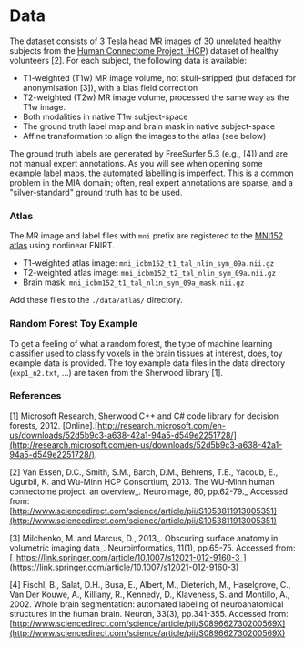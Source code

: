 # Data

The dataset consists of 3 Tesla head MR images of 30 unrelated healthy subjects from the [Human Connectome Project (HCP)](https://www.humanconnectome.org/) dataset of healthy volunteers \[2]. For each subject, the following data is available:

* T1-weighted (T1w) MR image volume, not skull-stripped (but defaced for anonymisation \[3]), with a bias field correction
* T2-weighted (T2w) MR image volume, processed the same way as the T1w image.
* Both modalities in native T1w subject-space
* The ground truth label map and brain mask in native subject-space
* Affine transformation to align the images to the atlas (see below)

The ground truth labels are generated by FreeSurfer 5.3 (e.g., \[4]) and are not manual expert annotations. As you will see when opening some example label maps, the automated labelling is imperfect. This is a common problem in the MIA domain; often, real expert annotations are sparse, and a "silver-standard" ground truth has to be used.

### Atlas

The MR image and label files with `mni` prefix are registered to the [MNI152 atlas](http://www.bic.mni.mcgill.ca/ServicesAtlases/ICBM152NLin2009) using nonlinear FNIRT.

* T1-weighted atlas image: `mni_icbm152_t1_tal_nlin_sym_09a.nii.gz`
* T2-weighted atlas image: `mni_icbm152_t2_tal_nlin_sym_09a.nii.gz`
* Brain mask: `mni_icbm152_t1_tal_nlin_sym_09a_mask.nii.gz`

Add these files to the `./data/atlas/` directory.

### Random Forest Toy Example

To get a feeling of what a random forest, the type of machine learning classifier used to classify voxels in the brain tissues at interest, does, toy example data is provided. The toy example data files in the data directory (`exp1_n2.txt`, ...) are taken from the Sherwood library \[1].

### References

\[1] Microsoft Research, Sherwood C++ and C# code library for decision forests, 2012. \[Online].[http://research.microsoft.com/en-us/downloads/52d5b9c3-a638-42a1-94a5-d549e2251728/](http://research.microsoft.com/en-us/downloads/52d5b9c3-a638-42a1-94a5-d549e2251728/).

\[2] Van Essen, D.C., Smith, S.M., Barch, D.M., Behrens, T.E., Yacoub, E., Ugurbil, K. and Wu-Minn HCP Consortium, 2013. The WU-Minn human connectome project: an overview_. Neuroimage, 80, pp.62-79._ Accessed from: [http://www.sciencedirect.com/science/article/pii/S1053811913005351](http://www.sciencedirect.com/science/article/pii/S1053811913005351)

\[3] Milchenko, M. and Marcus, D., 2013_. Obscuring surface anatomy in volumetric imaging data_. Neuroinformatics, 11(1), pp.65-75. Accessed from: [_https://link.springer.com/article/10.1007/s12021-012-9160-3_](https://link.springer.com/article/10.1007/s12021-012-9160-3)

\[4] Fischl, B., Salat, D.H., Busa, E., Albert, M., Dieterich, M., Haselgrove, C., Van Der Kouwe, A., Killiany, R., Kennedy, D., Klaveness, S. and Montillo, A., 2002. Whole brain segmentation: automated labeling of neuroanatomical structures in the human brain. Neuron, 33(3), pp.341-355. Accessed from: [http://www.sciencedirect.com/science/article/pii/S089662730200569X](http://www.sciencedirect.com/science/article/pii/S089662730200569X)

